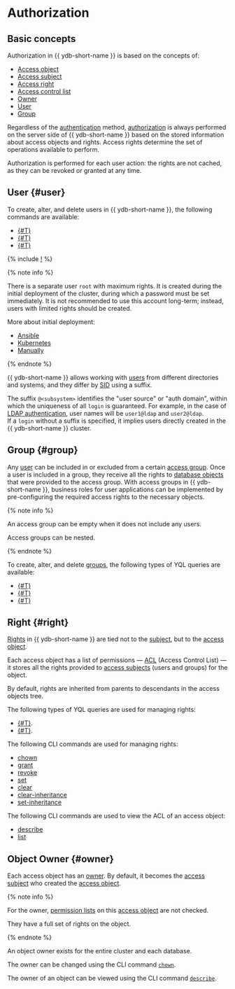 # Authorization

## Basic concepts

Authorization in {{ ydb-short-name }} is based on the concepts of:

* [Access object](../concepts/glossary.md#access-object)
* [Access subject](../concepts/glossary.md#access-subject)
* [Access right](../concepts/glossary.md#access-right)
* [Access control list](../concepts/glossary.md#access-acl)
* [Owner](../concepts/glossary.md#access-owner)
* [User](../concepts/glossary.md#access-user)
* [Group](../concepts/glossary.md#access-group)

Regardless of the [authentication](https://en.wikipedia.org/wiki/Authentication) method, [authorization](https://en.wikipedia.org/wiki/Authorization) is always performed on the server side of {{ ydb-short-name }} based on the stored information about access objects and rights. Access rights determine the set of operations available to perform.

Authorization is performed for each user action: the rights are not cached, as they can be revoked or granted at any time.

## User {#user}

To create, alter, and delete users in {{ ydb-short-name }}, the following commands are available:

* [{#T}](../yql/reference/syntax/create-user.md)
* [{#T}](../yql/reference/syntax/alter-user.md)
* [{#T}](../yql/reference/syntax/drop-user.md)

{% include [!](../_includes/do-not-create-users-in-ldap.md) %}

{% note info %}

There is a separate user `root` with maximum rights. It is created during the initial deployment of the cluster, during which a password must be set immediately. It is not recommended to use this account long-term; instead, users with limited rights should be created.

More about initial deployment:

* [Ansible](../devops/ansible/initial-deployment.md)
* [Kubernetes](../devops/kubernetes/initial-deployment.md)
* [Manually](../devops/manual/initial-deployment.md)

{% endnote %}

{{ ydb-short-name }} allows working with [users](../concepts/glossary.md#access-user) from different directories and systems, and they differ by [SID](../concepts/glossary.md#access-sid) using a suffix.

The suffix `@<subsystem>` identifies the "user source" or "auth domain", within which the uniqueness of all `login` is guaranteed. For example, in the case of [LDAP authentication](authentication.md#ldap-auth-provider), user names will be `user1@ldap` and `user2@ldap`.  
If a `login` without a suffix is specified, it implies users directly created in the {{ ydb-short-name }} cluster.

## Group {#group}

Any [user](../concepts/glossary.md#access-user) can be included in or excluded from a certain [access group](../concepts/glossary.md#access-group). Once a user is included in a group, they receive all the rights to [database objects](../concepts/glossary.md#access-object) that were provided to the access group.
With access groups in {{ ydb-short-name }}, business roles for user applications can be implemented by pre-configuring the required access rights to the necessary objects.

{% note info %}

An access group can be empty when it does not include any users.

Access groups can be nested.

{% endnote %}

To create, alter, and delete [groups](../concepts/glossary.md#access-group), the following types of YQL queries are available:

* [{#T}](../yql/reference/syntax/create-group.md)
* [{#T}](../yql/reference/syntax/alter-group.md)
* [{#T}](../yql/reference/syntax/drop-group.md)

## Right {#right}

[Rights](../concepts/glossary.md#access-right) in {{ ydb-short-name }} are tied not to the [subject](../concepts/glossary.md#access-subject), but to the [access object](../concepts/glossary.md#access-object).

Each access object has a list of permissions — [ACL](../concepts/glossary.md#access-acl) (Access Control List) — it stores all the rights provided to [access subjects](../concepts/glossary.md#subject) (users and groups) for the object.

By default, rights are inherited from parents to descendants in the access objects tree.

The following types of YQL queries are used for managing rights:

* [{#T}](../yql/reference/syntax/grant.md).
* [{#T}](../yql/reference/syntax/revoke.md).

The following CLI commands are used for managing rights:

* [chown](../reference/ydb-cli/commands/scheme-permissions.md#chown)
* [grant](../reference/ydb-cli/commands/scheme-permissions.md#grant-revoke)
* [revoke](../reference/ydb-cli/commands/scheme-permissions.md#grant-revoke)
* [set](../reference/ydb-cli/commands/scheme-permissions.md#set)
* [clear](../reference/ydb-cli/commands/scheme-permissions.md#clear)
* [clear-inheritance](../reference/ydb-cli/commands/scheme-permissions.md#clear-inheritance)
* [set-inheritance](../reference/ydb-cli/commands/scheme-permissions.md#set-inheritance)

The following CLI commands are used to view the ACL of an access object:

* [describe](../reference/ydb-cli/commands/scheme-describe.md)
* [list](../reference/ydb-cli/commands/scheme-permissions.md#list)

## Object Owner {#owner}

Each access object has an [owner](../concepts/glossary.md#access-owner). By default, it becomes the [access subject](../concepts/glossary.md#access-subject) who created the [access object](../concepts/glossary.md#access-object).

{% note info %}

For the owner, [permission lists](../concepts/glossary.md#access-control-list) on this [access object](../concepts/glossary.md#access-object) are not checked.

They have a full set of rights on the object.

{% endnote %}

An object owner exists for the entire cluster and each database.

The owner can be changed using the CLI command [`chown`](../reference/ydb-cli/commands/scheme-permissions.md#chown).

The owner of an object can be viewed using the CLI command [`describe`](../reference/ydb-cli/commands/scheme-describe.md).
